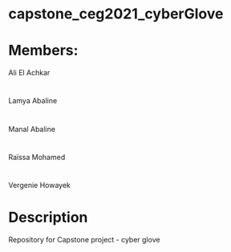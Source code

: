 # capstone_ceg2021_cyberGlove

# Members: 
 Ali El Achkar  
 #
 Lamya Abaline
 #
 Manal Abaline
 #
 Raïssa Mohamed
 #
 Vergenie Howayek 

# Description
Repository for Capstone project - cyber glove

